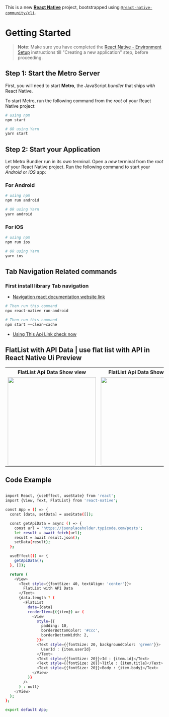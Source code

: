 This is a new [**React Native**](https://reactnative.dev) project, bootstrapped using [`@react-native-community/cli`](https://github.com/react-native-community/cli).

# Getting Started

> **Note**: Make sure you have completed the [React Native - Environment Setup](https://reactnative.dev/docs/environment-setup) instructions till "Creating a new application" step, before proceeding.

## Step 1: Start the Metro Server

First, you will need to start **Metro**, the JavaScript _bundler_ that ships _with_ React Native.

To start Metro, run the following command from the _root_ of your React Native project:

```bash
# using npm
npm start

# OR using Yarn
yarn start
```

## Step 2: Start your Application

Let Metro Bundler run in its _own_ terminal. Open a _new_ terminal from the _root_ of your React Native project. Run the following command to start your _Android_ or _iOS_ app:

### For Android

```bash
# using npm
npm run android

# OR using Yarn
yarn android
```

### For iOS

```bash
# using npm
npm run ios

# OR using Yarn
yarn ios
```


## Tab Navigation Related commands
### First install library Tab navigation
- [Navigation react documentation website link](https://reactnavigation.org/docs/material-top-tab-navigator)
```bash
# Then run this command
npx react-native run-android
```



```bash
# Then run this command
npm start ——clean—cache
```


- [Using This Api Link check now](https://jsonplaceholder.typicode.com/posts)

## FlatList with API Data | use flat list with API in React Native Ui Preview

<table>
  
  
<tr>                    
   
   <th>FlatList Api Data Show view</th>
   <th>FlatList Api Data Show view 2</th>

</tr>
  
  
  
  
<tr>
  
<td>

<img src="" width="280"/>

</td>
<td>

<img src="" width="280"/>

</td>


</table>


## Code Example

```bash

import React, {useEffect, useState} from 'react';
import {View, Text, FlatList} from 'react-native';

const App = () => {
  const [data, setData] = useState([]);

  const getApiData = async () => {
    const url = 'https://jsonplaceholder.typicode.com/posts';
    let result = await fetch(url);
    result = await result.json();
    setData(result);
  };

  useEffect(() => {
    getApiData();
  }, []);

  return (
    <View>
      <Text style={{fontSize: 40, textAlign: 'center'}}>
        FlatList with API Data
      </Text>
      {data.length ? (
        <FlatList
          data={data}
          renderItem={({item}) => (
            <View
              style={{
                padding: 10,
                borderBottomColor: '#ccc',
                borderBottomWidth: 2,
              }}>
              <Text style={{fontSize: 20, backgroundColor: 'green'}}>
                UserId : {item.userId}
              </Text>
              <Text style={{fontSize: 20}}>Id : {item.id}</Text>
              <Text style={{fontSize: 20}}>Title : {item.title}</Text>
              <Text style={{fontSize: 20}}>Body : {item.body}</Text>
            </View>
          )}
        />
      ) : null}
    </View>
  );
};

export default App;



```


